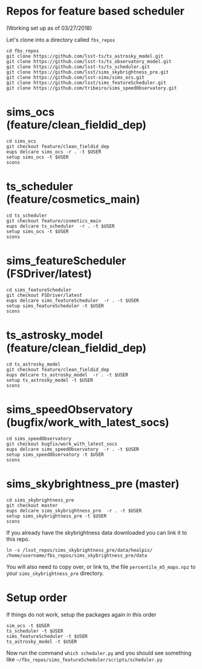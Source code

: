 # Repos for feature based scheduler
(Working set up as of 03/27/2018)

Let's clone into a directory called `fbs_repos`

~~~
cd fbs_repos
git clone https://github.com/lsst-ts/ts_astrosky_model.git
git clone https://github.com/lsst-ts/ts_observatory_model.git
git clone https://github.com/lsst-ts/ts_scheduler.git
git clone https://github.com/lsst/sims_skybrightness_pre.git
git clone https://github.com/lsst-sims/sims_ocs.git
git clone https://github.com/lsst/sims_featureScheduler.git
git clone https://github.com/tribeiro/sims_speedObservatory.git
~~~

# sims_ocs (feature/clean_fieldid_dep)

```
cd sims_ocs
git checkout feature/clean_fieldid_dep
eups delcare sims_ocs -r . -t $USER
setup sims_ocs -t $USER
scons
```

# ts_scheduler (feature/cosmetics_main)

```
cd ts_scheduler 
git checkout feature/cosmetics_main
eups delcare ts_scheduler  -r . -t $USER
setup sims_ocs -t $USER
scons
```

# sims_featureScheduler (FSDriver/latest)

```
cd sims_featureScheduler 
git checkout FSDriver/latest
eups delcare sims_featureScheduler  -r . -t $USER
setup sims_featureScheduler -t $USER
scons
```

# ts_astrosky_model (feature/clean_fieldid_dep)

```
cd ts_astrosky_model 
git checkout feature/clean_fieldid_dep
eups delcare ts_astrosky_model  -r . -t $USER
setup ts_astrosky_model -t $USER
scons
```

# sims_speedObservatory (bugfix/work_with_latest_socs)

```
cd sims_speedObservatory
git checkout bugfix/work_with_latest_socs
eups delcare sims_speedObservatory  -r . -t $USER
setup sims_speedObservatory -t $USER
scons
```

# sims_skybrightness_pre (master)

```
cd sims_skybrightness_pre
git checkout master
eups delcare sims_skybrightness_pre  -r . -t $USER
setup sims_skybrightness_pre -t $USER
scons
```

If you already have the skybrightness data downloaded you can link it to this repo.

```
ln -s /lsst_repos/sims_skybrightness_pre/data/healpix/ /home/username/fbs_repos/sims_skybrightness_pre/data
```

You will also need to copy over, or link to, the file `percentile_m5_maps.npz` to your `sims_skybrightness_pre` directory.

# Setup order

If things do not work, setup the packages again in this order

```
sim_ocs -t $USER
ts_scheduler -t $USER
sims_featureScheduler -t $USER
ts_astrosky_model -t $USER
```

Now run the command `which scheduler.py` and you should see something like
`~/fbs_repos/sims_featureScheduler/scripts/scheduler.py`
